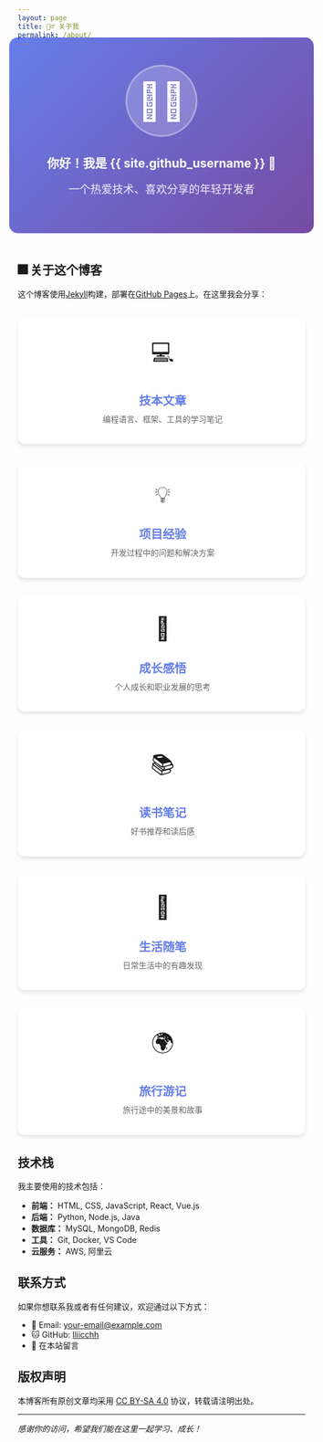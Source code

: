```yaml
---
layout: page
title: 🙋‍♂️ 关于我
permalink: /about/
---
```


<div class="about-hero">
  <div class="about-avatar">
    <div class="avatar-placeholder">👨‍💻</div>
  </div>
  <h2>你好！我是 {{ site.github_username }} 👋</h2>
  <p class="about-intro">一个热爱技术、喜欢分享的年轻开发者</p>
</div>

## 🎆 关于这个博客

这个博客使用[Jekyll](https://jekyllrb.com/)构建，部署在[GitHub Pages](https://pages.github.com/)上。在这里我会分享：

<div class="feature-grid">
  <div class="feature-item">
    <div class="feature-icon">💻</div>
    <h3>技本文章</h3>
    <p>编程语言、框架、工具的学习笔记</p>
  </div>
  <div class="feature-item">
    <div class="feature-icon">💡</div>
    <h3>项目经验</h3>
    <p>开发过程中的问题和解决方案</p>
  </div>
  <div class="feature-item">
    <div class="feature-icon">🌱</div>
    <h3>成长感悟</h3>
    <p>个人成长和职业发展的思考</p>
  </div>
  <div class="feature-item">
    <div class="feature-icon">📚</div>
    <h3>读书笔记</h3>
    <p>好书推荐和读后感</p>
  </div>
  <div class="feature-item">
    <div class="feature-icon">🎨</div>
    <h3>生活随笔</h3>
    <p>日常生活中的有趣发现</p>
  </div>
  <div class="feature-item">
    <div class="feature-icon">🌍</div>
    <h3>旅行游记</h3>
    <p>旅行途中的美景和故事</p>
  </div>
</div>

## 技术栈

我主要使用的技术包括：

- **前端：** HTML, CSS, JavaScript, React, Vue.js
- **后端：** Python, Node.js, Java
- **数据库：** MySQL, MongoDB, Redis
- **工具：** Git, Docker, VS Code
- **云服务：** AWS, 阿里云

## 联系方式

如果你想联系我或者有任何建议，欢迎通过以下方式：

- 📧 Email: your-email@example.com
- 🐱 GitHub: [lliicchh](https://github.com/lliicchh)
- 📝 在本站留言

## 版权声明

本博客所有原创文章均采用 [CC BY-SA 4.0](https://creativecommons.org/licenses/by-sa/4.0/) 协议，转载请注明出处。

---

*感谢你的访问，希望我们能在这里一起学习、成长！*

<style>
.about-hero {
  text-align: center;
  padding: 3rem 0;
  background: linear-gradient(135deg, #667eea 0%, #764ba2 100%);
  color: white;
  border-radius: 15px;
  margin: -2rem -15px 3rem -15px;
}

.about-avatar {
  margin-bottom: 1.5rem;
}

.avatar-placeholder {
  font-size: 4rem;
  background: rgba(255, 255, 255, 0.2);
  border-radius: 50%;
  width: 120px;
  height: 120px;
  display: flex;
  align-items: center;
  justify-content: center;
  margin: 0 auto;
  backdrop-filter: blur(10px);
  border: 3px solid rgba(255, 255, 255, 0.3);
}

.about-intro {
  font-size: 1.2rem;
  opacity: 0.9;
  margin: 1rem 0;
}

.feature-grid {
  display: grid;
  grid-template-columns: repeat(auto-fit, minmax(250px, 1fr));
  gap: 2rem;
  margin: 2rem 0;
}

.feature-item {
  background: white;
  padding: 2rem;
  border-radius: 12px;
  box-shadow: 0 4px 6px rgba(0, 0, 0, 0.1);
  text-align: center;
  transition: all 0.3s ease;
  border-left: 4px solid transparent;
}

.feature-item:hover {
  transform: translateY(-5px);
  box-shadow: 0 8px 25px rgba(0, 0, 0, 0.15);
  border-left-color: #667eea;
}

.feature-icon {
  font-size: 2.5rem;
  margin-bottom: 1rem;
}

.feature-item h3 {
  color: #667eea;
  margin-bottom: 0.5rem;
  font-size: 1.3rem;
}

.feature-item p {
  color: #666;
  line-height: 1.6;
  margin: 0;
}

.tech-stack {
  background: #f8f9fa;
  padding: 2rem;
  border-radius: 12px;
  margin: 2rem 0;
}

.tech-tags {
  display: flex;
  flex-wrap: wrap;
  gap: 0.8rem;
  margin-top: 1rem;
}

.tech-tag {
  background: linear-gradient(135deg, #667eea, #764ba2);
  color: white;
  padding: 0.5rem 1rem;
  border-radius: 20px;
  font-size: 0.9rem;
  font-weight: 500;
}

.contact-section {
  background: linear-gradient(135deg, #f093fb 0%, #f5576c 100%);
  color: white;
  padding: 2rem;
  border-radius: 12px;
  text-align: center;
  margin: 2rem 0;
}

.contact-links {
  display: flex;
  justify-content: center;
  gap: 1.5rem;
  margin-top: 1rem;
  flex-wrap: wrap;
}

.contact-link {
  color: white;
  text-decoration: none;
  font-weight: 500;
  transition: all 0.3s ease;
}

.contact-link:hover {
  transform: translateY(-2px);
  text-shadow: 0 2px 4px rgba(0, 0, 0, 0.3);
}

@media (max-width: 768px) {
  .about-hero {
    margin: -1rem -15px 2rem -15px;
    padding: 2rem 1rem;
  }
  
  .avatar-placeholder {
    width: 80px;
    height: 80px;
    font-size: 2.5rem;
  }
  
  .feature-grid {
    grid-template-columns: 1fr;
    gap: 1.5rem;
  }
  
  .contact-links {
    flex-direction: column;
    gap: 1rem;
  }
}
</style>
